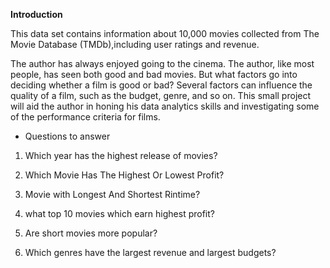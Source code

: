 **Introduction**

This data set contains information about 10,000 movies collected from The Movie Database (TMDb),including user ratings and revenue.

The author has always enjoyed going to the cinema. The author, like most people, has seen both good and bad movies. But what factors go into deciding whether a film is good or bad? Several factors can influence the quality of a film, such as the budget, genre, and so on. This small project will aid the author in honing his data analytics skills and investigating some of the performance criteria for films.

* Questions to answer
1. Which year has the highest release of movies?

2. Which Movie Has The Highest Or Lowest Profit?

3. Movie with Longest And Shortest Rintime?

4. what top 10 movies which earn highest profit?

5. Are short movies more popular?

6. Which genres have the largest revenue and largest budgets?

